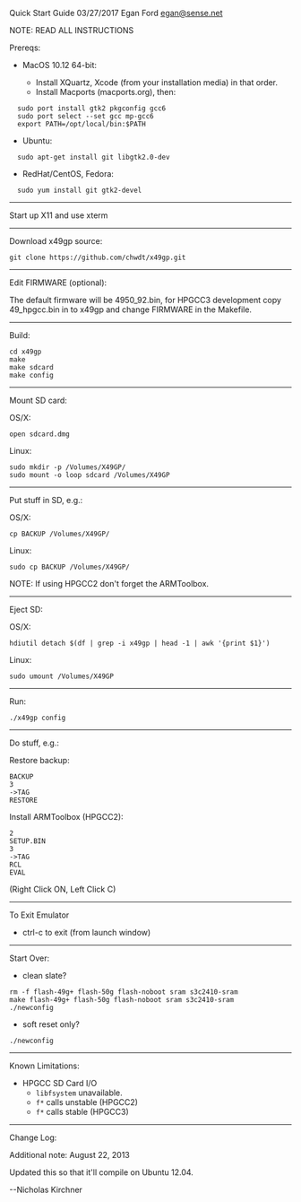 Quick Start Guide
03/27/2017
Egan Ford <egan@sense.net>

NOTE: READ ALL INSTRUCTIONS

Prereqs:

* MacOS 10.12 64-bit:

  * Install XQuartz, Xcode (from your installation media) in that order.
  * Install Macports (macports.org), then:

```
  sudo port install gtk2 pkgconfig gcc6
  sudo port select --set gcc mp-gcc6
  export PATH=/opt/local/bin:$PATH
```

* Ubuntu:

```
  sudo apt-get install git libgtk2.0-dev
```

* RedHat/CentOS, Fedora:

```
  sudo yum install git gtk2-devel
```

------------------------------------------------------------------------

Start up X11 and use xterm

------------------------------------------------------------------------

Download x49gp source:

```
git clone https://github.com/chwdt/x49gp.git
```

------------------------------------------------------------------------

Edit FIRMWARE (optional):

The default firmware will be 4950_92.bin, for HPGCC3 development copy
49_hpgcc.bin in to x49gp and change FIRMWARE in the Makefile.

------------------------------------------------------------------------

Build:

```
cd x49gp
make
make sdcard
make config
```

------------------------------------------------------------------------

Mount SD card:

OS/X:

```
open sdcard.dmg
```

Linux:

```
sudo mkdir -p /Volumes/X49GP/
sudo mount -o loop sdcard /Volumes/X49GP
```

------------------------------------------------------------------------

Put stuff in SD, e.g.:

OS/X:

```
cp BACKUP /Volumes/X49GP/
```

Linux:

```
sudo cp BACKUP /Volumes/X49GP/
```

NOTE:  If using HPGCC2 don't forget the ARMToolbox.

------------------------------------------------------------------------

Eject SD:

OS/X:

```
hdiutil detach $(df | grep -i x49gp | head -1 | awk '{print $1}')
```

Linux:

```
sudo umount /Volumes/X49GP
```

------------------------------------------------------------------------

Run:

```
./x49gp config
```

------------------------------------------------------------------------

Do stuff, e.g.:

Restore backup:

```
BACKUP
3
->TAG
RESTORE
```

Install ARMToolbox (HPGCC2):

```
2
SETUP.BIN
3
->TAG
RCL
EVAL
```
(Right Click ON, Left Click C)

------------------------------------------------------------------------

To Exit Emulator

* ctrl-c to exit (from launch window)

------------------------------------------------------------------------

Start Over:

* clean slate?

```
rm -f flash-49g+ flash-50g flash-noboot sram s3c2410-sram
make flash-49g+ flash-50g flash-noboot sram s3c2410-sram
./newconfig
```

* soft reset only?

```
./newconfig
```

------------------------------------------------------------------------

Known Limitations:

* HPGCC SD Card I/O
  - `libfsystem` unavailable.
  - `f*` calls unstable (HPGCC2)
  - `f*` calls stable (HPGCC3)

------------------------------------------------------------------------

Change Log:

Additional note: August 22, 2013

Updated this so that it'll compile on Ubuntu 12.04.

--Nicholas Kirchner

